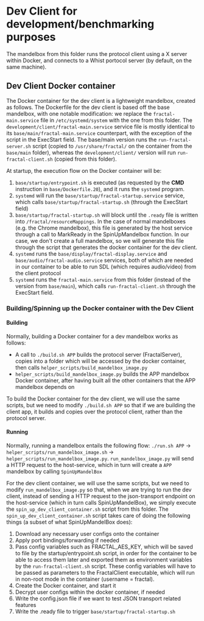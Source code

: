 # Dev Client for development/benchmarking purposes
The mandelbox from this folder runs the protocol client using a X server within Docker, and connects to a Whist portocol server (by default, on the same machine).

## Dev Client Docker container
The Docker container for the dev client is a lightweight mandelbox, created as follows. The Dockerfile for the dev client is based off the base mandelbox, with one notable modification: we replace the `fractal-main.service` file in `/etc/systemd/system` with the one from this folder. The `development/client/fractal-main.service` service file is mostly identical to its `base/main/fractal-main.service` counterpart, with the exception of the script in the ExecStart field. The base/main version runs the `run-fractal-server.sh` script (copied to `/usr/share/fractal/` on the container from the `base/main` folder), whereas the `development/client/` version will run `run-fractal-client.sh` (copied from this folder).

At startup, the execution flow on the Docker container will be:

1.  `base/startup/entrypoint.sh` is executed (as requested by the **CMD** instruction in `base/Dockerfile.20`), and it runs the `systemd` program.
2. `systemd` will run the `base/startup/fractal-startup.service` service, which calls `base/startup/fractal-startup.sh` (through the ExecStart field)
3. `base/startup/fractal-startup.sh` will block until the `.ready` file is written into `/fractal/resourceMappings`. In the case of normal mandelboxes (e.g. the Chrome mandelbox), this file is generated by the host service through a call to MarkReady in the SpinUpMandelbox function. In our case, we don't create a full mandelbox, so we will generate this file through the script that generates the docker container for the dev client.
4. `systemd` runs the `base/display/fractal-display.service` and `base/audio/fractal-audio.service` services, both of which are needed in our container to be able to run SDL (which requires audio/video) from the client protocol 
5. `systemd` runs the `fractal-main.service` from this folder (instead of the version from `base/main`), which calls `run-fractal-client.sh` through the ExecStart field.

### Building/Spinning up the Docker container with the Dev Client

#### Building

Normally, building a Docker container for a dev mandelbox works as follows:
* A call to `./build.sh APP` builds the protocol server (FractalServer), copies into a folder which will be accessed by the docker container, then calls `helper_scripts/build_mandelbox_image.py`  
* `helper_scripts/build_mandelbox_image.py` builds the APP mandelbox Docker container, after having built all the other containers that the APP mandelbox depends on

To build the Docker container for the dev client, we will use the same scripts, but we need to modify `./build.sh APP` so that if we are building the client app, it builds and copies over the protocol client, rather than the protocol server.

#### Running

Normally, running a mandelbox entails the following flow: `./run.sh APP` → `helper_scripts/run_mandelbox_image.sh` → `helper_scripts/run_mandelbox_image.py`. `run_mandelbox_image.py` will send a HTTP request to the host-service, which in turn will create a `APP` mandelbox by calling `SpinUpMandelBox`

For the dev client container, we will use the same scripts, but we need to modify `run_mandelbox_image.py` so that, when we are trying to run the dev client, instead of sending a HTTP request to the json-transport endpoint on the host-service (which in turn calls SpinUpMandelBox), we simply execute the `spin_up_dev_client_container.sh` script from this folder. The `spin_up_dev_client_container.sh` script takes care of doing the following things (a subset of what SpinUpMandelBox does):

1. Download any necessary user configs onto the container
2. Apply port bindings/forwarding if needed
3. Pass config variables such as FRACTAL_AES_KEY, which will be saved to file by the startup/entrypoint.sh script, in order for the container to be able to access them later and exported them as environment variables by the `run-fractal-client.sh` script. These config variables will have to be passed as parameters to the FractalClient executable, which will run in non-root mode in the container (username = fractal).
4. Create the Docker container, and start it
5. Decrypt user configs within the docker container, if needed
6. Write the config.json file if we want to test JSON transport related features
7. Write the .ready file to trigger `base/startup/fractal-startup.sh`


